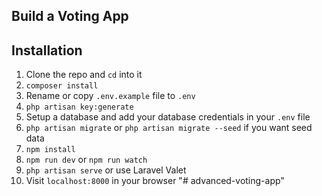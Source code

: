## Build a Voting App

## Installation

1. Clone the repo and `cd` into it
1. `composer install`
1. Rename or copy `.env.example` file to `.env`
1. `php artisan key:generate`
1. Setup a database and add your database credentials in your `.env` file
1. `php artisan migrate` or `php artisan migrate --seed` if you want seed data
1. `npm install`
1. `npm run dev` or `npm run watch`
1. `php artisan serve` or use Laravel Valet
1. Visit `localhost:8000` in your browser
"# advanced-voting-app" 
